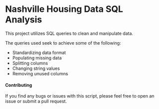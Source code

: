 # Nashville Housing Data SQL Analysis

This project utilizes SQL queries to clean and manipulate data. 

The queries used seek to achieve some of the following:
- Standardizing data format
- Populating missing data
- Splitting columns 
- Changing string values
- Removing unused columns 

#### Contributing
If you find any bugs or issues with this script, please feel free to open an issue or submit a pull request.
